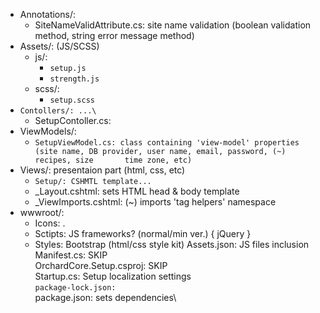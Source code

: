 * Annotations/:
    * SiteNameValidAttribute.cs: site name validation (boolean validation method, string error message method)
* Assets/: (JS/SCSS)
    * js/:
        * `setup.js`
        * `strength.js`
    * scss/:
        * `setup.scss`
* `Contollers/: ...\`
    * SetupContoller.cs: 
* ViewModels/:
    * `SetupViewModel.cs: class containing 'view-model' properties (site name, DB provider, user name, email, password, (~) recipes, size       time zone, etc)`
* Views/: presentaion part (html, css, etc)
    * `Setup/: CSHMTL template...`
    * _Layout.cshtml: sets HTML head & body template
    * _ViewImports.cshtml: (~) imports 'tag helpers' namespace
* wwwroot/:
    * Icons\: .
    * Sctipts\: JS frameworks? (normal/min ver.) { jQuery }
    * Styles\: Bootstrap (html/css style kit)
Assets.json: JS files inclusion
Manifest.cs: SKIP\
OrchardCore.Setup.csproj: SKIP\
Startup.cs: Setup localization settings\
`package-lock.json:`\
package.json: sets dependencies\
